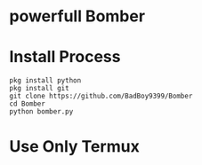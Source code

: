 # powerfull Bomber 

# Install Process 
```
pkg install python 
pkg install git 
git clone https://github.com/BadBoy9399/Bomber
cd Bomber 
python bomber.py
```
# Use Only Termux 
